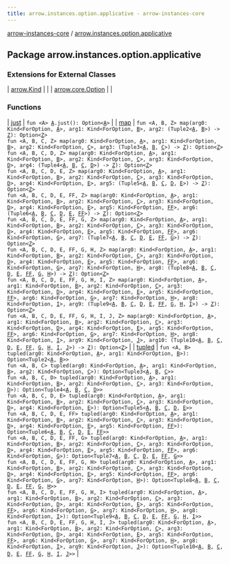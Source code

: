 ```yaml
---
title: arrow.instances.option.applicative - arrow-instances-core
---
```


[arrow-instances-core](../index.html) / [arrow.instances.option.applicative](./index.html)

## Package arrow.instances.option.applicative

### Extensions for External Classes

| [arrow.Kind](arrow.-kind/index.html) |  |
| [arrow.core.Option](arrow.core.-option/index.html) |  |

### Functions

| [just](just.html) | `fun <A> `[`A`](just.html#A)`.just(): Option<`[`A`](just.html#A)`>` |
| [map](map.html) | `fun <A, B, Z> map(arg0: Kind<ForOption, `[`A`](map.html#A)`>, arg1: Kind<ForOption, `[`B`](map.html#B)`>, arg2: (Tuple2<`[`A`](map.html#A)`, `[`B`](map.html#B)`>) -> `[`Z`](map.html#Z)`): Option<`[`Z`](map.html#Z)`>`<br>`fun <A, B, C, Z> map(arg0: Kind<ForOption, `[`A`](map.html#A)`>, arg1: Kind<ForOption, `[`B`](map.html#B)`>, arg2: Kind<ForOption, `[`C`](map.html#C)`>, arg3: (Tuple3<`[`A`](map.html#A)`, `[`B`](map.html#B)`, `[`C`](map.html#C)`>) -> `[`Z`](map.html#Z)`): Option<`[`Z`](map.html#Z)`>`<br>`fun <A, B, C, D, Z> map(arg0: Kind<ForOption, `[`A`](map.html#A)`>, arg1: Kind<ForOption, `[`B`](map.html#B)`>, arg2: Kind<ForOption, `[`C`](map.html#C)`>, arg3: Kind<ForOption, `[`D`](map.html#D)`>, arg4: (Tuple4<`[`A`](map.html#A)`, `[`B`](map.html#B)`, `[`C`](map.html#C)`, `[`D`](map.html#D)`>) -> `[`Z`](map.html#Z)`): Option<`[`Z`](map.html#Z)`>`<br>`fun <A, B, C, D, E, Z> map(arg0: Kind<ForOption, `[`A`](map.html#A)`>, arg1: Kind<ForOption, `[`B`](map.html#B)`>, arg2: Kind<ForOption, `[`C`](map.html#C)`>, arg3: Kind<ForOption, `[`D`](map.html#D)`>, arg4: Kind<ForOption, `[`E`](map.html#E)`>, arg5: (Tuple5<`[`A`](map.html#A)`, `[`B`](map.html#B)`, `[`C`](map.html#C)`, `[`D`](map.html#D)`, `[`E`](map.html#E)`>) -> `[`Z`](map.html#Z)`): Option<`[`Z`](map.html#Z)`>`<br>`fun <A, B, C, D, E, FF, Z> map(arg0: Kind<ForOption, `[`A`](map.html#A)`>, arg1: Kind<ForOption, `[`B`](map.html#B)`>, arg2: Kind<ForOption, `[`C`](map.html#C)`>, arg3: Kind<ForOption, `[`D`](map.html#D)`>, arg4: Kind<ForOption, `[`E`](map.html#E)`>, arg5: Kind<ForOption, `[`FF`](map.html#FF)`>, arg6: (Tuple6<`[`A`](map.html#A)`, `[`B`](map.html#B)`, `[`C`](map.html#C)`, `[`D`](map.html#D)`, `[`E`](map.html#E)`, `[`FF`](map.html#FF)`>) -> `[`Z`](map.html#Z)`): Option<`[`Z`](map.html#Z)`>`<br>`fun <A, B, C, D, E, FF, G, Z> map(arg0: Kind<ForOption, `[`A`](map.html#A)`>, arg1: Kind<ForOption, `[`B`](map.html#B)`>, arg2: Kind<ForOption, `[`C`](map.html#C)`>, arg3: Kind<ForOption, `[`D`](map.html#D)`>, arg4: Kind<ForOption, `[`E`](map.html#E)`>, arg5: Kind<ForOption, `[`FF`](map.html#FF)`>, arg6: Kind<ForOption, `[`G`](map.html#G)`>, arg7: (Tuple7<`[`A`](map.html#A)`, `[`B`](map.html#B)`, `[`C`](map.html#C)`, `[`D`](map.html#D)`, `[`E`](map.html#E)`, `[`FF`](map.html#FF)`, `[`G`](map.html#G)`>) -> `[`Z`](map.html#Z)`): Option<`[`Z`](map.html#Z)`>`<br>`fun <A, B, C, D, E, FF, G, H, Z> map(arg0: Kind<ForOption, `[`A`](map.html#A)`>, arg1: Kind<ForOption, `[`B`](map.html#B)`>, arg2: Kind<ForOption, `[`C`](map.html#C)`>, arg3: Kind<ForOption, `[`D`](map.html#D)`>, arg4: Kind<ForOption, `[`E`](map.html#E)`>, arg5: Kind<ForOption, `[`FF`](map.html#FF)`>, arg6: Kind<ForOption, `[`G`](map.html#G)`>, arg7: Kind<ForOption, `[`H`](map.html#H)`>, arg8: (Tuple8<`[`A`](map.html#A)`, `[`B`](map.html#B)`, `[`C`](map.html#C)`, `[`D`](map.html#D)`, `[`E`](map.html#E)`, `[`FF`](map.html#FF)`, `[`G`](map.html#G)`, `[`H`](map.html#H)`>) -> `[`Z`](map.html#Z)`): Option<`[`Z`](map.html#Z)`>`<br>`fun <A, B, C, D, E, FF, G, H, I, Z> map(arg0: Kind<ForOption, `[`A`](map.html#A)`>, arg1: Kind<ForOption, `[`B`](map.html#B)`>, arg2: Kind<ForOption, `[`C`](map.html#C)`>, arg3: Kind<ForOption, `[`D`](map.html#D)`>, arg4: Kind<ForOption, `[`E`](map.html#E)`>, arg5: Kind<ForOption, `[`FF`](map.html#FF)`>, arg6: Kind<ForOption, `[`G`](map.html#G)`>, arg7: Kind<ForOption, `[`H`](map.html#H)`>, arg8: Kind<ForOption, `[`I`](map.html#I)`>, arg9: (Tuple9<`[`A`](map.html#A)`, `[`B`](map.html#B)`, `[`C`](map.html#C)`, `[`D`](map.html#D)`, `[`E`](map.html#E)`, `[`FF`](map.html#FF)`, `[`G`](map.html#G)`, `[`H`](map.html#H)`, `[`I`](map.html#I)`>) -> `[`Z`](map.html#Z)`): Option<`[`Z`](map.html#Z)`>`<br>`fun <A, B, C, D, E, FF, G, H, I, J, Z> map(arg0: Kind<ForOption, `[`A`](map.html#A)`>, arg1: Kind<ForOption, `[`B`](map.html#B)`>, arg2: Kind<ForOption, `[`C`](map.html#C)`>, arg3: Kind<ForOption, `[`D`](map.html#D)`>, arg4: Kind<ForOption, `[`E`](map.html#E)`>, arg5: Kind<ForOption, `[`FF`](map.html#FF)`>, arg6: Kind<ForOption, `[`G`](map.html#G)`>, arg7: Kind<ForOption, `[`H`](map.html#H)`>, arg8: Kind<ForOption, `[`I`](map.html#I)`>, arg9: Kind<ForOption, `[`J`](map.html#J)`>, arg10: (Tuple10<`[`A`](map.html#A)`, `[`B`](map.html#B)`, `[`C`](map.html#C)`, `[`D`](map.html#D)`, `[`E`](map.html#E)`, `[`FF`](map.html#FF)`, `[`G`](map.html#G)`, `[`H`](map.html#H)`, `[`I`](map.html#I)`, `[`J`](map.html#J)`>) -> `[`Z`](map.html#Z)`): Option<`[`Z`](map.html#Z)`>` |
| [tupled](tupled.html) | `fun <A, B> tupled(arg0: Kind<ForOption, `[`A`](tupled.html#A)`>, arg1: Kind<ForOption, `[`B`](tupled.html#B)`>): Option<Tuple2<`[`A`](tupled.html#A)`, `[`B`](tupled.html#B)`>>`<br>`fun <A, B, C> tupled(arg0: Kind<ForOption, `[`A`](tupled.html#A)`>, arg1: Kind<ForOption, `[`B`](tupled.html#B)`>, arg2: Kind<ForOption, `[`C`](tupled.html#C)`>): Option<Tuple3<`[`A`](tupled.html#A)`, `[`B`](tupled.html#B)`, `[`C`](tupled.html#C)`>>`<br>`fun <A, B, C, D> tupled(arg0: Kind<ForOption, `[`A`](tupled.html#A)`>, arg1: Kind<ForOption, `[`B`](tupled.html#B)`>, arg2: Kind<ForOption, `[`C`](tupled.html#C)`>, arg3: Kind<ForOption, `[`D`](tupled.html#D)`>): Option<Tuple4<`[`A`](tupled.html#A)`, `[`B`](tupled.html#B)`, `[`C`](tupled.html#C)`, `[`D`](tupled.html#D)`>>`<br>`fun <A, B, C, D, E> tupled(arg0: Kind<ForOption, `[`A`](tupled.html#A)`>, arg1: Kind<ForOption, `[`B`](tupled.html#B)`>, arg2: Kind<ForOption, `[`C`](tupled.html#C)`>, arg3: Kind<ForOption, `[`D`](tupled.html#D)`>, arg4: Kind<ForOption, `[`E`](tupled.html#E)`>): Option<Tuple5<`[`A`](tupled.html#A)`, `[`B`](tupled.html#B)`, `[`C`](tupled.html#C)`, `[`D`](tupled.html#D)`, `[`E`](tupled.html#E)`>>`<br>`fun <A, B, C, D, E, FF> tupled(arg0: Kind<ForOption, `[`A`](tupled.html#A)`>, arg1: Kind<ForOption, `[`B`](tupled.html#B)`>, arg2: Kind<ForOption, `[`C`](tupled.html#C)`>, arg3: Kind<ForOption, `[`D`](tupled.html#D)`>, arg4: Kind<ForOption, `[`E`](tupled.html#E)`>, arg5: Kind<ForOption, `[`FF`](tupled.html#FF)`>): Option<Tuple6<`[`A`](tupled.html#A)`, `[`B`](tupled.html#B)`, `[`C`](tupled.html#C)`, `[`D`](tupled.html#D)`, `[`E`](tupled.html#E)`, `[`FF`](tupled.html#FF)`>>`<br>`fun <A, B, C, D, E, FF, G> tupled(arg0: Kind<ForOption, `[`A`](tupled.html#A)`>, arg1: Kind<ForOption, `[`B`](tupled.html#B)`>, arg2: Kind<ForOption, `[`C`](tupled.html#C)`>, arg3: Kind<ForOption, `[`D`](tupled.html#D)`>, arg4: Kind<ForOption, `[`E`](tupled.html#E)`>, arg5: Kind<ForOption, `[`FF`](tupled.html#FF)`>, arg6: Kind<ForOption, `[`G`](tupled.html#G)`>): Option<Tuple7<`[`A`](tupled.html#A)`, `[`B`](tupled.html#B)`, `[`C`](tupled.html#C)`, `[`D`](tupled.html#D)`, `[`E`](tupled.html#E)`, `[`FF`](tupled.html#FF)`, `[`G`](tupled.html#G)`>>`<br>`fun <A, B, C, D, E, FF, G, H> tupled(arg0: Kind<ForOption, `[`A`](tupled.html#A)`>, arg1: Kind<ForOption, `[`B`](tupled.html#B)`>, arg2: Kind<ForOption, `[`C`](tupled.html#C)`>, arg3: Kind<ForOption, `[`D`](tupled.html#D)`>, arg4: Kind<ForOption, `[`E`](tupled.html#E)`>, arg5: Kind<ForOption, `[`FF`](tupled.html#FF)`>, arg6: Kind<ForOption, `[`G`](tupled.html#G)`>, arg7: Kind<ForOption, `[`H`](tupled.html#H)`>): Option<Tuple8<`[`A`](tupled.html#A)`, `[`B`](tupled.html#B)`, `[`C`](tupled.html#C)`, `[`D`](tupled.html#D)`, `[`E`](tupled.html#E)`, `[`FF`](tupled.html#FF)`, `[`G`](tupled.html#G)`, `[`H`](tupled.html#H)`>>`<br>`fun <A, B, C, D, E, FF, G, H, I> tupled(arg0: Kind<ForOption, `[`A`](tupled.html#A)`>, arg1: Kind<ForOption, `[`B`](tupled.html#B)`>, arg2: Kind<ForOption, `[`C`](tupled.html#C)`>, arg3: Kind<ForOption, `[`D`](tupled.html#D)`>, arg4: Kind<ForOption, `[`E`](tupled.html#E)`>, arg5: Kind<ForOption, `[`FF`](tupled.html#FF)`>, arg6: Kind<ForOption, `[`G`](tupled.html#G)`>, arg7: Kind<ForOption, `[`H`](tupled.html#H)`>, arg8: Kind<ForOption, `[`I`](tupled.html#I)`>): Option<Tuple9<`[`A`](tupled.html#A)`, `[`B`](tupled.html#B)`, `[`C`](tupled.html#C)`, `[`D`](tupled.html#D)`, `[`E`](tupled.html#E)`, `[`FF`](tupled.html#FF)`, `[`G`](tupled.html#G)`, `[`H`](tupled.html#H)`, `[`I`](tupled.html#I)`>>`<br>`fun <A, B, C, D, E, FF, G, H, I, J> tupled(arg0: Kind<ForOption, `[`A`](tupled.html#A)`>, arg1: Kind<ForOption, `[`B`](tupled.html#B)`>, arg2: Kind<ForOption, `[`C`](tupled.html#C)`>, arg3: Kind<ForOption, `[`D`](tupled.html#D)`>, arg4: Kind<ForOption, `[`E`](tupled.html#E)`>, arg5: Kind<ForOption, `[`FF`](tupled.html#FF)`>, arg6: Kind<ForOption, `[`G`](tupled.html#G)`>, arg7: Kind<ForOption, `[`H`](tupled.html#H)`>, arg8: Kind<ForOption, `[`I`](tupled.html#I)`>, arg9: Kind<ForOption, `[`J`](tupled.html#J)`>): Option<Tuple10<`[`A`](tupled.html#A)`, `[`B`](tupled.html#B)`, `[`C`](tupled.html#C)`, `[`D`](tupled.html#D)`, `[`E`](tupled.html#E)`, `[`FF`](tupled.html#FF)`, `[`G`](tupled.html#G)`, `[`H`](tupled.html#H)`, `[`I`](tupled.html#I)`, `[`J`](tupled.html#J)`>>` |

